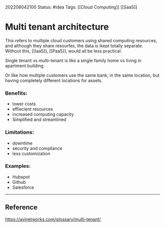 202208042100
Status: #idea
Tags: [[Cloud Computing]] [[SaaS]]

# Multi tenant architecture
This refers to multiple cloud customers using shared computing resources, and although they share resourfes, the data is ikept totally separate. Without this,  [[IaaS]], [[PaaS]],  would all be less practical.

Single tenant vs multi-tenant is like a single family home vs living in apartment building.

Or like how multiple customers use the same bank, in the same location, but having completely different locations for assets.

### Benefits:
- lower costs
- effiecient resources
- increased computing capacity
- Simplified and streamlined

### Limitations:
- downtime
- security and compliance
- less customization

### Examples:
- Hubspot
- Github
- Salesforce



---


## Reference
https://avinetworks.com/glossary/multi-tenant/